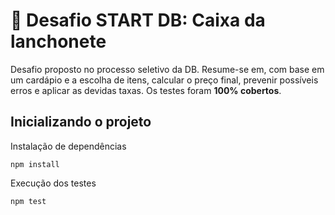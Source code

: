 # 🚀 Desafio START DB: Caixa da lanchonete

Desafio proposto no processo seletivo da DB. Resume-se em, com base em um cardápio e a escolha de itens, calcular o preço final, prevenir possíveis erros e aplicar as devidas taxas. Os testes foram <b>100% cobertos</b>.

## Inicializando o projeto

Instalação de dependências

```
npm install
```

Execução dos testes

```
npm test
```

